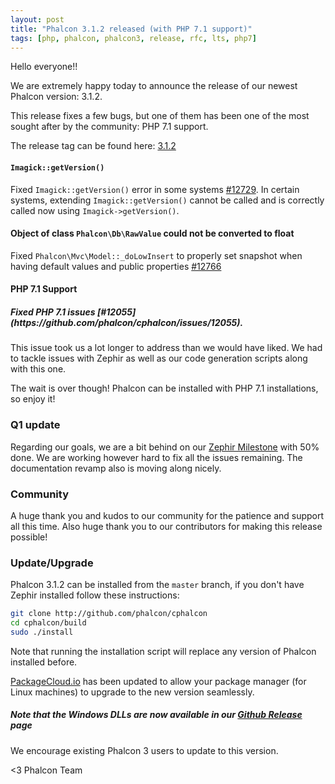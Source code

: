 ```yaml
---
layout: post
title: "Phalcon 3.1.2 released (with PHP 7.1 support)"
tags: [php, phalcon, phalcon3, release, rfc, lts, php7]
---
```


Hello everyone!!

We are extremely happy today to announce the release of our newest Phalcon version: 3.1.2.

This release fixes a few bugs, but one of them has been one of the most sought after by the community: PHP 7.1 support.

The release tag can be found here: [3.1.2](https://github.com/phalcon/cphalcon/releases/tag/v3.1.2)

<!--more-->
#### `Imagick::getVersion()`
Fixed `Imagick::getVersion()` error in some systems [#12729](https://github.com/phalcon/cphalcon/pull/12729). In certain systems, extending `Imagick::getVersion()` cannot be called and is correctly called now using `Imagick->getVersion()`.

#### Object of class `Phalcon\Db\RawValue` could not be converted to float
Fixed `Phalcon\Mvc\Model::_doLowInsert` to properly set snapshot when having default values and public properties [#12766](https://github.com/phalcon/cphalcon/issues/12766)

#### PHP 7.1 Support

<h5 class="alert alert-info">
Fixed PHP 7.1 issues [#12055](https://github.com/phalcon/cphalcon/issues/12055).
</h5>

This issue took us a lot longer to address than we would have liked. We had to tackle issues with Zephir as well as our code generation scripts along with this one. 
 
The wait is over though! Phalcon can be installed with PHP 7.1 installations, so enjoy it!

### Q1 update
Regarding our goals, we are a bit behind on our [Zephir Milestone](https://github.com/phalcon/zephir/milestone/1) with 50% done. We are working however hard to fix all the issues remaining. The documentation revamp also is moving along nicely.

### Community 
A huge thank you and kudos to our community for the patience and support all this time. Also huge thank you to our contributors for making this release possible!

### Update/Upgrade
Phalcon 3.1.2 can be installed from the `master` branch, if you don't have Zephir installed follow these instructions:

```sh
git clone http://github.com/phalcon/cphalcon
cd cphalcon/build
sudo ./install
```

Note that running the installation script will replace any version of Phalcon installed before.

[PackageCloud.io](https://packagecloud.io/phalcon/stable) has been updated to allow your package manager (for Linux machines) to upgrade to the new version seamlessly.

<h5 class="alert alert-danger">
Note that the Windows DLLs are now available in our <a href="https://github.com/phalcon/cphalcon/releases/tag/v3.1.2">Github Release</a> page
</h5>

We encourage existing Phalcon 3 users to update to this version.


<3 Phalcon Team

